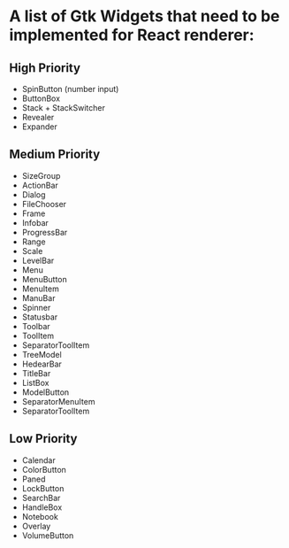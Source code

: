 # A list of Gtk Widgets that need to be implemented for React renderer:

## High Priority

- SpinButton (number input)
- ButtonBox
- Stack + StackSwitcher
- Revealer
- Expander

## Medium Priority

- SizeGroup
- ActionBar
- Dialog
- FileChooser
- Frame
- Infobar
- ProgressBar
- Range
- Scale
- LevelBar
- Menu
- MenuButton
- MenuItem
- ManuBar
- Spinner
- Statusbar
- Toolbar
- ToolItem
- SeparatorToolItem
- TreeModel
- HedearBar
- TitleBar
- ListBox
- ModelButton
- SeparatorMenuItem
- SeparatorToolItem

## Low Priority

- Calendar
- ColorButton
- Paned
- LockButton
- SearchBar
- HandleBox
- Notebook
- Overlay
- VolumeButton
